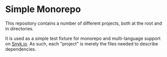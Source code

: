 # Simple Monorepo

This repository contains a number of different projects, both at the root and in directories.

It is used as a simple test fixture for monorepo and multi-language support on [Snyk.io](https://repotest.io). As such, each "project" is merely the files needed to describe dependencies.
